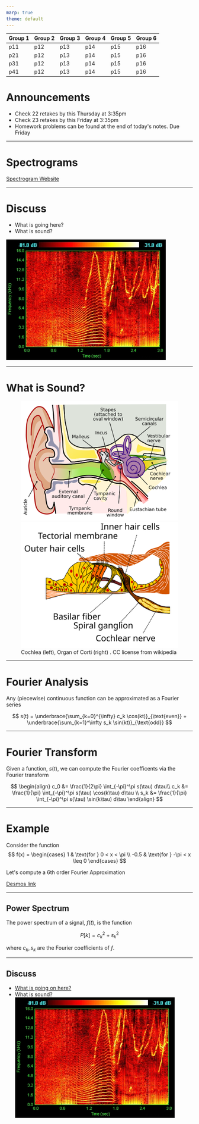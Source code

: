 ```yaml
---
marp: true
theme: default
---
```


| Group 1 | Group 2 | Group 3 | Group 4| Group 5 | Group 6 |
|---|---|---|---|---|---|
| p11 | p12 | p13 | p14 | p15 | p16 |
| p21 | p12 | p13 | p14 | p15 | p16 |
| p31 | p12 | p13 | p14 | p15 | p16 |
| p41 | p12 | p13 | p14 | p15 | p16 |

# Announcements
- Check 22 retakes by this Thursday at 3:35pm
- Check 23 retakes by this Friday at 3:35pm
- Homework problems can be found at the end of today's notes. Due Friday

<!--Bell Ringer Choose a Random Sentence -->

---

# Spectrograms

 [Spectrogram Website](https://spectrogram.sciencemusic.org/)
<!-- for each group a representative reads the sentence into the spectrogram -->
<!-- you play cello -->
<!-- students discuss what is being depicted in the spectrogram -->


---
# Discuss
 * What is going here?
 * What is sound?

![bg right](./images/Dolphin1.jpg)


---
# What is Sound?
<figure>
<img src="./images/Anatomy_of_the_Human_Ear.svg" width=500/>
<img src="./images/Organ_of_corti.svg" width=500/>
<figcaption> Cochlea (left), Organ of Corti (right) . CC license from wikipedia </figcaption>
</figure>




---
# Fourier Analysis

Any (piecewise) continuous function can be approximated as a Fourier series

$$
s(t) = \underbrace{\sum_{k=0}^{\infty} c_k \cos(kt)}_{\text{even}} + \underbrace{\sum_{k=1}^\infty s_k \sin(kt)}_{\text{odd}}
$$

---
# Fourier Transform
Given a function, $s(t)$, we can compute the Fourier coefficents via the Fourier transform

$$
\begin{align}
c_0 &= \frac{1}{2\pi} \int_{-\pi}^\pi s(\tau) d\tau\\
c_k &= \frac{1}{\pi} \int_{-\pi}^\pi s(\tau) \cos(k\tau) d\tau \\
s_k &= \frac{1}{\pi} \int_{-\pi}^\pi s(\tau) \sin(k\tau) d\tau
\end{align}
$$

---
# Example

Consider the function
$$
f(x) = \begin{cases}
    1 & \text{for } 0 < x < \pi \\
    -0.5 & \text{for } -\pi < x \leq 0
\end{cases}
$$

Let's compute a 6th order Fourier Approximation

[Desmos link](https://www.desmos.com/calculator/oxqby80vki)
<!-- group k computes the kth Fourier coefficients-->

---

## Power Spectrum

The power spectrum of a signal, $f(t)$, is the function

$$
P[k] = c_k^2 + s_k^2
$$

where $c_k, s_k$ are the Fourier coefficients of $f$.

---

## Discuss
- [What is going on here?](https://spectrogram.sciencemusic.org)
- What is sound?
![bg right](./images/Dolphin1.jpg)